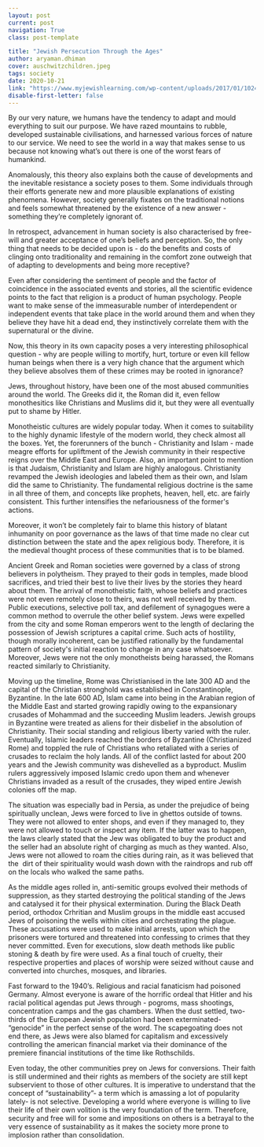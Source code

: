 ```yaml
---
layout: post
current: post
navigation: True
class: post-template

title: "Jewish Persecution Through the Ages"
author: aryaman.dhiman
cover: auschwitzchildren.jpeg
tags: society
date: 2020-10-21
link: "https://www.myjewishlearning.com/wp-content/uploads/2017/01/1024px-Child_survivors_of_Auschwitz.jpeg"
disable-first-letter: false
---
```

<p>By our very nature, we humans have the tendency to adapt and mould everything to suit our purpose. We have razed mountains to rubble, developed sustainable civilisations, and harnessed various forces of nature to our service. We need to see the world in a way that makes sense to us because not knowing what’s out there is one of the worst fears of humankind.</p><p>Anomalously, this theory also explains both the cause of developments and the inevitable resistance a society poses to them. Some individuals through their efforts generate new and more plausible explanations of existing phenomena. However, society generally fixates on the traditional notions and feels somewhat threatened by the existence of a new answer - something they’re completely ignorant of.&nbsp;</p><p>In retrospect, advancement in human society is also characterised by free-will and greater acceptance of one’s beliefs and perception. So, the only thing that needs to be decided upon is - do the benefits and costs of clinging onto traditionality and remaining in the comfort zone outweigh that of adapting to developments and being more receptive?</p><p>Even after considering the sentiment of people and the factor of coincidence in the associated events and stories, all the scientific evidence points to the fact that religion is a product of human psychology. People want to make sense of the immeasurable number of interdependent or independent events that take place in the world around them and when they believe they have hit a dead end, they instinctively correlate them with the supernatural or the divine.</p><p>Now, this theory in its own capacity poses a very interesting philosophical question - why are people willing to mortify, hurt, torture or even kill fellow human beings when there is a very high chance that the argument which they believe absolves them of these crimes may be rooted in ignorance?&nbsp;</p><p><span class="ql-cursor">﻿Jews, throughout history, have been one of the most abused communities around the world. The Greeks did it, the Roman did it, even fellow monothesitics like Christians and Muslims did it, but they were all eventually put to shame by Hitler.&nbsp;</p><p>Monotheistic cultures are widely popular today. When it comes to suitability to the highly dynamic lifestyle of the modern world, they check almost all the boxes. Yet, the forerunners of the bunch - Christianity and Islam - made meagre efforts for upliftment of the Jewish community in their respective reigns over the Middle East and Europe. Also, an important point to mention is that Judaism, Christianity and Islam are highly analogous. Christianity revamped the Jewish ideologies and labeled them as their own, and Islam did the same to Christianity. The fundamental religious doctrine is the same in all three of them, and concepts like prophets, heaven, hell, etc. are fairly consistent. This further intensifies the nefariousness of the former's actions.&nbsp;</p><p>Moreover, it won’t be completely fair to blame this history of blatant inhumanity on poor governance as the laws of that time made no clear cut distinction between the state and the apex religious body. Therefore, it is the medieval thought process of these communities that is to be blamed.&nbsp;</p><p>Ancient Greek and Roman societies were governed by a class of strong believers in polytheism. They prayed to their gods in temples, made blood sacrifices, and tried their best to live their lives by the stories they heard about them. The arrival of monotheistic faith, whose beliefs and practices were not even remotely close to theirs, was not well received by them. Public executions, selective poll tax, and defilement of synagogues were a common method to overrule the other belief system. Jews were expelled from the city and some Roman emperors went to the length of declaring the possession of Jewish scriptures a capital crime. Such acts of hostility, though morally incoherent, can be justified rationally by the fundamental pattern of society's initial reaction to change in any case whatsoever. Moreover, Jews were not the only monotheists being harassed, the Romans reacted similarly to Christianity.&nbsp;</p><p>Moving up the timeline, Rome was Christianised in the late 300 AD and the capital of the Christian stronghold was established in Constantinople, Byzantine. In the late 600 AD, Islam came into being in the Arabian region of the Middle East and started growing rapidly owing to the expansionary crusades of Mohammad and the succeeding Muslim leaders. Jewish groups in Byzantine were treated as aliens for their disbelief in the absolution of Christianity. Their social standing and religious liberty varied with the ruler. Eventually, Islamic leaders reached the borders of Byzantine (Christianized Rome) and toppled the rule of Christians who retaliated with a series of crusades to reclaim the holy lands. All of the conflict lasted for about 200 years and the Jewish community was dishevelled as a byproduct. Muslim rulers aggressively imposed Islamic credo upon them and whenever Christians invaded as a result of the crusades, they wiped entire Jewish colonies off the map.&nbsp;</p><p>The situation was especially bad in Persia, as under the prejudice of being spiritually unclean, Jews were forced to live in ghettos outside of towns. They were not allowed to enter shops, and even if they managed to, they were not allowed to touch or inspect any item. If the latter was to happen, the laws clearly stated that the Jew was obligated to buy the product and the seller had an absolute right of charging as much as they wanted. Also, Jews were not allowed to roam the cities during rain, as it was believed that the&nbsp; dirt of their spirituality would wash down with the raindrops and rub off on the locals who walked the same paths.&nbsp;&nbsp;</p><p>As the middle ages rolled in, anti-semitic groups evolved their methods of suppression, as they started destroying the political standing of the Jews and catalysed it for their physical extermination. During the Black Death period, orthodox Crhritian and Muslim groups in the middle east accused Jews of poisoning the wells within cities and orchestrating the plague. These accusations were used to make initial arrests, upon which the prisoners were tortured and threatened into confessing to crimes that they never committed. Even for executions, slow death methods like public stoning &amp; death by fire were used. As a final touch of cruelty, their respective properties and places of worship were seized without cause and converted into churches, mosques, and libraries.&nbsp;&nbsp;</p><p>Fast forward to the 1940’s. Religious and racial fanaticism had poisoned Germany. Almost everyone is aware of the horrific ordeal that Hitler and his racial political agendas put Jews through - pogroms, mass shootings, concentration camps and the gas chambers. When the dust settled, two-thirds of the European Jewish population had been exterminated- “genocide” in the perfect sense of the word. The scapegoating does not end there, as Jews were also blamed for capitalism and excessively controlling the american financial market via their dominance of the premiere financial institutions of the time like Rothschilds.</p><p>Even today, the other communities prey on Jews for conversions. Their faith is still undermined and their rights as members of the society are still kept subservient to those of other cultures. It is imperative to understand that the concept of “sustainability”- a term which is amassing a lot of popularity lately- is not selective. Developing a world where everyone is willing to live their life of their own volition is the very foundation of the term. Therefore, security and free will for some and impositions on others is a betrayal to the very essence of sustainability as it makes the society more prone to implosion rather than consolidation.</p>